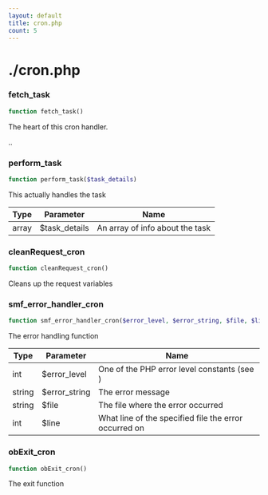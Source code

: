 ```yaml
---
layout: default
title: cron.php
count: 5
---
```


# ./cron.php

### fetch_task

```php
function fetch_task()
```
The heart of this cron handler.

..


### perform_task

```php
function perform_task($task_details)
```
This actually handles the task



Type|Parameter|Name
---|---|---
array|$task_details|An array of info about the task

### cleanRequest_cron

```php
function cleanRequest_cron()
```
Cleans up the request variables




### smf_error_handler_cron

```php
function smf_error_handler_cron($error_level, $error_string, $file, $line)
```
The error handling function



Type|Parameter|Name
---|---|---
int|$error_level|One of the PHP error level constants (see )
string|$error_string|The error message
string|$file|The file where the error occurred
int|$line|What line of the specified file the error occurred on

### obExit_cron

```php
function obExit_cron()
```
The exit function




